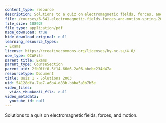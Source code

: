 ```yaml
---
content_type: resource
description: Solutions to a quiz on electromagnetic fields, forces, and motion.
file: /courses/6-641-electromagnetic-fields-forces-and-motion-spring-2005/54128dfa7aa7a6b4d83bbbba5a0b7b5e_03_q01_sol.pdf
file_size: 108927
file_type: application/pdf
hide_download: true
hide_download_original: null
learning_resource_types:
- Exams
license: https://creativecommons.org/licenses/by-nc-sa/4.0/
ocw_type: OCWFile
parent_title: Exams
parent_type: CourseSection
parent_uid: 2fb9fff0-5f14-66d6-2a06-bbebc234d47a
resourcetype: Document
title: Quiz 1 - Solutions 2003
uid: 54128dfa-7aa7-a6b4-d83b-bbba5a0b7b5e
video_files:
  video_thumbnail_file: null
video_metadata:
  youtube_id: null
---
```

Solutions to a quiz on electromagnetic fields, forces, and motion.